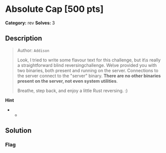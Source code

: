 # Absolute Cap [500 pts]

**Category:** rev
**Solves:** 3

## Description
><p>Author: <code>Addison</code></p><p>Look, I tried to write some flavour text for this challenge, but it\s really a straightforward blind reversingchallenge. We\ve provided you with two binaries, both present and running on the server. Connections to the server connect to the "server" binary. <strong>There are no other binaries present on the server, not even system utilities</strong>.</p><p>Breathe, step back, and enjoy a little Rust reversing. :)</p>

**Hint**
* -

## Solution

### Flag

